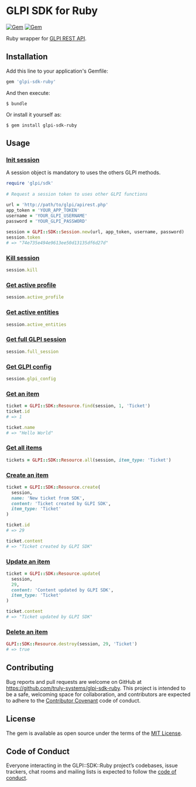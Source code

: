 # GLPI SDK for Ruby

[![Gem](https://img.shields.io/gem/v/glpi-sdk-ruby.svg)](https://rubygems.org/gems/glpi-sdk-ruby)
[![Gem](https://img.shields.io/gem/dt/glpi-sdk-ruby.svg)](https://rubygems.org/gems/glpi-sdk-ruby)

Ruby wrapper for [GLPI REST API](https://github.com/glpi-project/glpi/blob/9.2/bugfixes/apirest.md).

## Installation

Add this line to your application's Gemfile:

```ruby
gem 'glpi-sdk-ruby'
```

And then execute:

    $ bundle

Or install it yourself as:
	
	$ gem install glpi-sdk-ruby

## Usage

### [Init session](https://github.com/glpi-project/glpi/blob/9.2/bugfixes/apirest.md#init-session)
A session object is mandatory to uses the others GLPI methods.

```ruby
require 'glpi/sdk'
	
# Request a session token to uses other GLPI functions

url = 'http://path/to/glpi/apirest.php'
app_token = 'YOUR_APP_TOKEN'
username = 'YOUR_GLPI_USERNAME'
password = 'YOUR_GLPI_PASSWORD'
    
session = GLPI::SDK::Session.new(url, app_token, username, password)
session.token
# => "74e735e494e9613ee50d13135df6d27d"
```

### [Kill session](https://github.com/glpi-project/glpi/blob/9.2/bugfixes/apirest.md#kill-session)
```ruby
session.kill
```

### [Get active profile](https://github.com/glpi-project/glpi/blob/9.2/bugfixes/apirest.md#get-active-profile)
```ruby
session.active_profile
```

### [Get active entities](https://github.com/glpi-project/glpi/blob/9.2/bugfixes/apirest.md#get-active-entities)
```ruby
session.active_entities
```

### [Get full GLPI session](https://github.com/glpi-project/glpi/blob/9.2/bugfixes/apirest.md#get-full-session)
```ruby
session.full_session
```

### [Get GLPI config](https://github.com/glpi-project/glpi/blob/9.2/bugfixes/apirest.md#get-glpi-config)
```ruby
session.glpi_config
```

### [Get an item](https://github.com/glpi-project/glpi/blob/9.2/bugfixes/apirest.md#get-an-item)
```ruby
ticket = GLPI::SDK::Resource.find(session, 1, 'Ticket')
ticket.id
# => 1

ticket.name
# => "Hello World"
```

### [Get all items](https://github.com/glpi-project/glpi/blob/9.2/bugfixes/apirest.md#get-all-items)
```ruby
tickets = GLPI::SDK::Resource.all(session, item_type: 'Ticket')
```

### [Create an item](https://github.com/glpi-project/glpi/blob/9.2/bugfixes/apirest.md#add-items)
```ruby
ticket = GLPI::SDK::Resource.create(
  session,
  name: 'New ticket from SDK',
  content: 'Ticket created by GLPI SDK',
  item_type: 'Ticket'
)

ticket.id
# => 29

ticket.content
# => "Ticket created by GLPI SDK"
```

### [Update an item](https://github.com/glpi-project/glpi/blob/9.2/bugfixes/apirest.md#update-items)
```ruby
ticket = GLPI::SDK::Resource.update(
  session,
  29,
  content: 'Content updated by GLPI SDK',
  item_type: 'Ticket'
)

ticket.content
# => "Ticket updated by GLPI SDK"
```

### [Delete an item](https://github.com/glpi-project/glpi/blob/9.2/bugfixes/apirest.md#delete-items)
```ruby
GLPI::SDK::Resource.destroy(session, 29, 'Ticket')
# => true
```

## Contributing

Bug reports and pull requests are welcome on GitHub at https://github.com/truly-systems/glpi-sdk-ruby. This project is intended to be a safe, welcoming space for collaboration, and contributors are expected to adhere to the [Contributor Covenant](http://contributor-covenant.org) code of conduct.

## License

The gem is available as open source under the terms of the [MIT License](http://opensource.org/licenses/MIT).

## Code of Conduct

Everyone interacting in the GLPI::SDK::Ruby project’s codebases, issue trackers, chat rooms and mailing lists is expected to follow the [code of conduct](https://github.com/truly-systems/glpi-sdk-ruby/blob/master/CODE_OF_CONDUCT.md).
